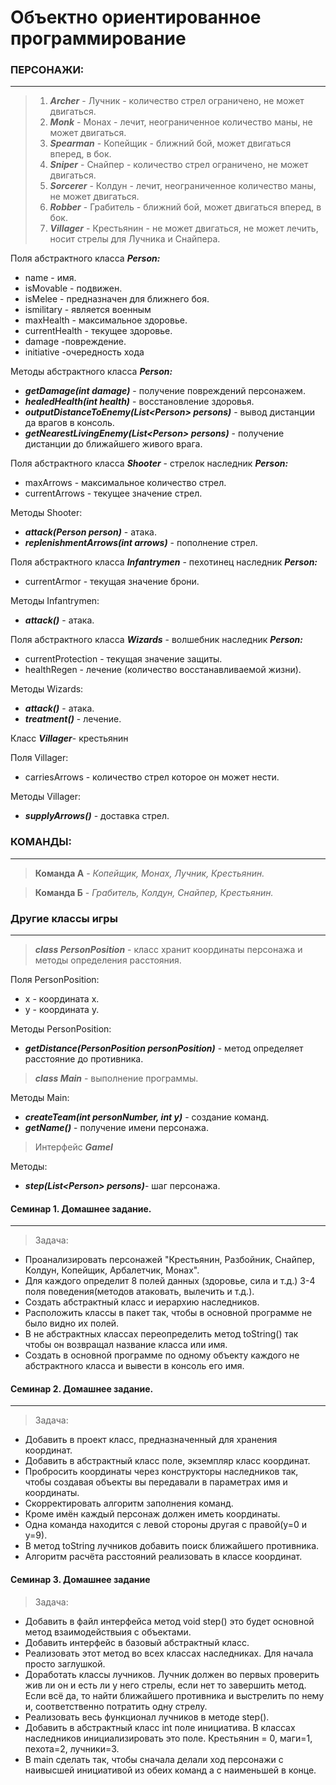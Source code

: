 
# Объектно ориентированное программирование

### ПЕРСОНАЖИ:
***
>1. _**Archer**_ - Лучник - количество стрел ограничено, не может двигаться.
>2. _**Monk**_ - Монах - лечит, неограниченное количество маны, не может двигаться.
>3. _**Spearman**_ - Копейщик - ближний бой, может двигаться вперед, в бок.
>4. _**Sniper**_ - Снайпер - количество стрел ограничено, не может двигаться.
>5. _**Sorcerer**_ - Колдун - лечит, неограниченное количество маны, не может двигаться.
>6. _**Robber**_ - Грабитель - ближний бой, может двигаться вперед, в бок.
>7. _**Villager**_ - Крестьянин - не может двигаться, не может лечить, носит стрелы для Лучника и Снайпера.

Поля абстрактного класса _**Person:**_
* name             - имя.
* isMovable        - подвижен.
* isMelee          - предназначен для ближнего боя.
* ismilitary       - является военным
* maxHealth        - максимальное здоровье.
* currentHealth    - текущее здоровье.
* damage            -повреждение.
* initiative        -очередность хода

Методы абстрактного класса _**Person:**_
* _**getDamage(int damage)**_ - получение повреждений персонажем.
* _**healedHealth(int health)**_ - восстановление здоровья.
* _**outputDistanceToEnemy(List\<Person> persons)**_ - вывод дистанции да врагов в консоль.
* _**getNearestLivingEnemy(List\<Person> persons)**_ - получение дистанции до ближайшего живого врага.

Поля абстрактного класса _**Shooter**_ - стрелок наследник _**Person:**_
* maxArrows        - максимальное количество стрел.
* currentArrows    - текущее значение стрел.

Методы Shooter:
* _**attack(Person person)**_ - атака.
* _**replenishmentArrows(int arrows)**_ - пополнение стрел.

Поля абстрактного класса _**Infantrymen**_ - пехотинец наследник _**Person:**_
* currentArmor     - текущая значение брони.

Методы Infantrymen:
* _**attack()**_ - атака.

Поля абстрактного класса _**Wizards**_ - волшебник наследник _**Person:**_
* currentProtection - текущая значение защиты.
* healthRegen - лечение (количество восстанавливаемой жизни).

Методы Wizards:
* _**attack()**_ - атака.
* _**treatment()**_ - лечение.


Класс _**Villager**_- крестьянин

Поля Villager:
* carriesArrows     - количество стрел которое он может нести.

Методы Villager:
* _**supplyArrows()**_ - доставка стрел.

### КОМАНДЫ:
***

>**Команда А** - _Копейщик, Монах, Лучник, Крестьянин._

>**Команда Б** - _Грабитель, Колдун, Снайпер, Крестьянин._

### Другие классы игры
***
> _**class PersonPosition**_ - класс хранит координаты персонажа и методы определения расстояния.

Поля PersonPosition:

* x - координата x.
* y - координата y.

Методы PersonPosition:

* _**getDistance(PersonPosition personPosition)**_ - метод определяет расстояние до противника.

> _**class Main**_ - выполнение программы.

Методы Main:
* _**createTeam(int personNumber, int y)**_ - создание команд.
* _**getName()**_ - получение имени персонажа.

>Интерфейс _**GameI**_

Методы:
* _**step(List\<Person> persons)**_- шаг персонажа.

#### Семинар 1. Домашнее задание.
***
>Задача:
* Проанализировать персонажей "Крестьянин, Разбойник, Снайпер, Колдун, Копейщик, Арбалетчик, Монах".
* Для каждого определит 8 полей данных (здоровье, сила и т.д.) 3-4 поля поведения(методов атаковать, вылечить и т.д.).
* Создать абстрактный класс и иерархию наследников.
* Расположить классы в пакет так, чтобы в основной программе не было видно их полей.
* В не абстрактных классах переопределить метод toString() так чтобы он возвращал название класса или имя.
* Создать в основной программе по одному объекту каждого не абстрактного класса и вывести в консоль его имя.

#### Семинар 2. Домашнее задание.
***
>Задача:
* Добавить в проект класс, предназначенный для хранения координат.
* Добавить в абстрактный класс поле, экземпляр класс координат.
* Пробросить координаты через конструкторы наследников так, чтобы создавая объекты вы передавали в параметрах имя и координаты.
* Скорректировать алгоритм заполнения команд.
* Кроме имён каждый персонаж должен иметь координаты.
* Одна команда находится с левой стороны другая с правой(у=0 и у=9).
* В метод toString лучников добавить поиск ближайшего противника.
* Алгоритм расчёта расстояний реализовать в классе координат.

#### Семинар 3. Домашнее задание
>Задача:
* Добавить в файл интерфейса метод void step() это будет основной метод взаимодействыия с объектами.
* Добавить интерфейс в базовый абстрактный класс.
* Реализовать этот метод во всех классах наследниках. Для начала просто заглушкой.
* Доработать классы лучников. Лучник должен во первых проверить жив ли он и есть ли у него стрелы, если нет то завершить метод. Если всё да, то найти ближайшего противника и выстрелить по нему и, соответственно потратить одну стрелу.
* Реализовать весь функционал лучников в методе step().
* Добавить в абстрактный класс int поле инициатива. В классах наследников инициализировать это поле. Крестьянин = 0, маги=1, пехота=2, лучники=3.
* В main сделать так, чтобы сначала делали ход персонажи с наивысшей инициативой из обеих команд а с наименьшей в конце.